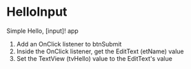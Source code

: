 # HelloInput
Simple Hello, [input]! app


1. Add an OnClick listener to btnSubmit
2. Inside the OnClick listener, get the EditText (etName) value
3. Set the TextView (tvHello) value to the EditText's value
